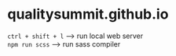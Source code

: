# qualitysummit.github.io

`ctrl + shift + l` --> run local web server  
`npm run scss` --> run sass compiler  